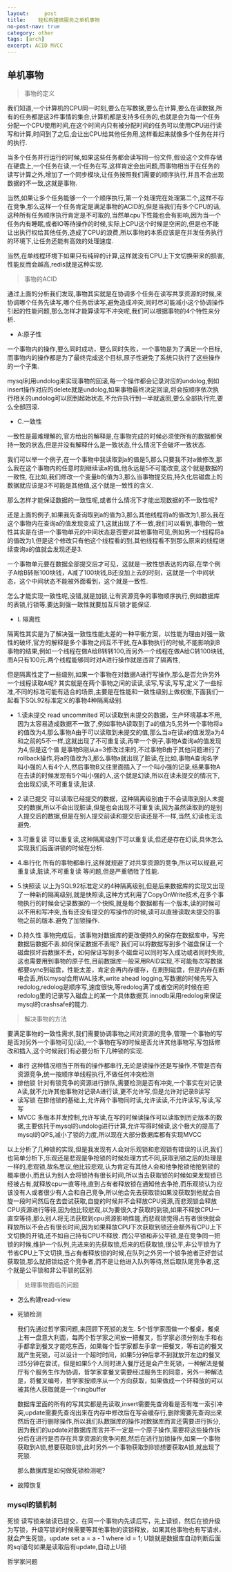 ```yaml
---
layout:     post
title:    轻松构建微服务之单机事物
no-post-nav: true
category: other
tags: [arch]
excerpt: ACID MVCC
---
```


## 单机事物

> 事物的定义

我们知道,一个计算机的CPU同一时刻,要么在写数据,要么在计算,要么在读数据,所有的任务都是这3件事情的集合,计算机都是支持多任务的,也就是会为每一个任务分配一个CPU使用时间,在这个时间内只有被分配时间的任务可以使用CPU进行读写和计算,时间到了之后,会让出CPU给其他任务用,这样看起来就像多个任务在并行的执行.

当多个任务并行运行的时候,如果这些任务都会读写同一份文件,假设这个文件存储在硬盘上,一个任务在读,一个任务在写,这样肯定会出问题,而事物相当于在任务的读写计算之外,增加了一个同步模块,让任务按照我们需要的顺序执行,并且不会出现数据的不一致,这就是事物.

当然,如果让多个任务能够一个一个顺序执行,第一个处理完在处理第二个,这样不存在竞争,那么这样一个任务肯定是满足事物的ACID的,但是当我们有多个CPU的话,这种所有任务顺序执行肯定是不可取的,当然单cpu下性能也会有影响,因为当一个任务内有睡眠,或者IO等待操作的时候,实际上CPU这个时候是空闲的,但是也不能让出执行权给其他任务,造成了CPU的浪费,所以事物的本质应该是在并发任务执行的环境下,让任务还能有高效的处理速度.

当然,在单线程环境下如果只有纯碎的计算,这样就没有CPU上下文切换带来的损害,性能反而会越高,redis就是这种实现.


> 事物的ACID

通过上面的分析我们发现,事物其实就是在协调多个任务在读写共享资源的时候,来协调哪个任务先读写,哪个任务后读写,避免造成冲突,同时尽可能减小这个协调操作引起的性能问题,那么怎样才能算读写不冲突呢,我们可以根据事物的4个特性来分析.

- A:原子性

一个事物内的操作,要么同时成功，要么同时失败，一个事物是为了满足一个目标,而事物内的操作都是为了最终完成这个目标,原子性避免了系统只执行了这些操作的一个子集.

mysql利用undolog来实现事物的回滚,每一个操作都会记录对应的undolog,例如insert操作对应的delete就是undolog,如果事物最终决定回滚,将会按顺序依次执行相关的undolog可以回到起始状态,不允许执行到一半就返回,要么全部执行完,要么全部回滚.

- C.一致性

一致性是最难理解的,官方给出的解释是,在事物完成的时候必须使所有的数据都保持一致的状态,但是并没有解释什么是一致状态,什么情况下会破坏一致状态.

我们可以举一个例子,在一个事物中我读取到a的值是5,那么只要我不对a做修改,那么我在这个事物内的任意时刻继续读a的值,他永远是5不可能改变,这个就是数据的一致性,
在比如,我们修改一个变量b的值为3,那么当事物提交后,持久化后磁盘上的数据就应该是3不可能是其他值,这个就是一致性的含义.

那么怎样才能保证数据的一致性呢,或者什么情况下才能出现数据的不一致性呢?

还是上面的例子,如果我先查询取到a的值为3,那么其他线程将a的值改为1,那么我在这个事物内在查询a的值发现变成了1,这就出现了不一致,我们可以看到,事物的一致性其实是在讲一个事物单元的中间状态是否要对其他事物可见,例如另一个线程将a的值改为1,但是这个修改只有他这个线程看的到,其他线程看不到那么原来的线程继续查询a的值就会发现还是3.

一个事物单元要在数据全部提交后才可见，这就是一致性想表达的内容,在举个例子A给B转账100块钱，A减了100块钱,B还没加上去的时刻，这就是一个中间状态，这个中间状态不能被外面看到，这个就是一致性.

怎么才能实现一致性呢,没错,就是加锁,让有资源竞争的事物顺序执行,例如数据库的表锁,行锁等,要达到强一致性就要加互斥锁才能保证.

- I. 隔离性


隔离性其实是为了解决强一致性性能太差的一种平衡方案，以性能为理由对强一致性的破坏,官方的解释是多个事物之间互不干扰,在A事物执行的时候,不能影响到B事物的结果,例如一个线程在做A给B转转100,而另外一个线程在做A给C转100块钱,而A只有100元.两个线程能够同时对A进行操作就是违背了隔离性,

但是隔离性定了一些级别,如果一个事物在对数据A进行写操作,那么是否允许另外一个线程读取A呢? 其实就是在两个事物之间的读读,读写,写读,写写,定义了一些标准,不同的标准可能有适合的场景,主要是在性能和一致性级别上做权衡,下面我们一起看下SQL92标准定义的事物4种隔离级别.

- 1.读未提交 read uncommited 可以读取到未提交的数据，生产环境基本不用,因为太容易造成数据不一致了,例如事物A读取到了a的值为5,另外一个事物将a的值改为4,那么事物A由于可以读取到未提交的值,那么当a在读a的值发现a为4和之前的5不一样,这就出现了不可重复读,再举一个例子,事物A查询a的值发现为4,但是这个值
是事物B刚从a=3修改过来的,不过事物B由于其他问题进行了rollback操作,将a的值改为3,那么事物a就出现了脏读,在比如,事物A查询名字叫小强的人有4个人,然后事物B又往里面插入了一个叫小强的记录,结果事物A在去读的时候发现有5个叫小强的人,这个就是幻读,所以在读未提交的情况下,会出现幻读,不可重复读,脏读.

- 2.读已提交  可以读取已经提交的数据，这种隔离级别由于不会读取到别人未提交的数据,所以不会出现脏读,但是也会出现不可重复读,因为虽然读取到的是别人提交后的数据,但是在别人提交前读和提交后读还是不一样,当然,幻读也无法避免.

- 3.可重复读  可以重复读,这种隔离级别下可以重复读,但还是存在幻读,具体怎么实现我们后面讲锁的时候在分析.

- 4.串行化  所有的事物都串行,这样就规避了对共享资源的竞争,所以可以规避,可重复读,脏读,不可重复读 等问题,但是严重牺牲了性能.

- 5.快照读 以上为SQL92标准定义的4种隔离级别,但是后来数据库的实现又出现了一种新的隔离级别,就是快照读,这种方式利用了CopyOnWrite技术,在多个事物执行的时候会记录数据的一个快照,就是每个数据都有一个版本,读的时候可以不用和写冲突,当有还没有提交的写操作的时候,读可以直接读取未提交的事物之前的版本.避免了加锁操作.


- D.持久性 事物完成后，该事物对数据库的更改便持久的保存在数据库中，写完数据后数据不丢.如何保证数据不丢呢? 我们可以将数据写到多个磁盘保证一个磁盘损坏后数据不丢，如何保证写到多个磁盘可以同时写入成功或者同时失败,这也需要用到事物的原子性,目前数据库一般采用RAID实现,不可能每次写数据都要sync到磁盘，性能太差，肯定会再内存缓存，在刷到磁盘，但是内存在断电会丢,所以mysql会用WAL技术,write ahead logging,写数据的时候先写入redolog,redolog是顺序写,速度很快,等redolog满了或者空闲的时候在把redolog里的记录写入磁盘上的某一个具体数据页.innodb采用redolog来保证mysql的crashsafe的能力.


> 解决事物的方法

要满足事物的一致性需求,我们需要协调事物之间对资源的竞争,管理一个事物的写是否对另外一个事物可见(读),一个事物在写的时候是否允许其他事物写,写包括修改和插入,这个时候我们有必要分析下几种锁的实现.

- 串行  这种情况相当于所有的操作都串行,无论是读操作还是写操作,不管是否有资源竞争,统一按顺序单线程执行,不做任何冲突检测
- 排他锁 针对有锁竞争的资源进行排队,需要检测是否有冲突,一个事实在对记录A读,就不允许其他事物对记录A进行读,更不允许写,但是允许对记录B读写
- 读写锁 在排他锁的基础上,允许两个事物同时读,允许读读,不允许读写,写读,写写
- MVCC  多版本并发控制,允许写读,在写的时候读操作可以读取到历史版本的数据,主要依托于mysql的undolog进行计算,允许写得时候读,这个极大的提高了mysql的QPS,减小了锁的力度,所以现在大部分数据库都有实现MVCC

以上分析了几种锁的实现,但是我发现有人会对乐观锁和悲观锁有错误的认识,我们也简单分析下,乐观还是悲观是争抢锁的时候处理方式不同,获取到锁之后的处理是一样的,悲观锁,故名思议,他比较悲观,认为肯定有其他人会和他争抢锁他抢到锁的概率很小,而且认为别人会将锁持有很长时间,所以当去获取锁的时候如果发现锁已经被占有,就释放cpu一直等待,直到占有者释放锁在通知他去争抢,而乐观锁认为应该没有人或者很少有人会和自己竞争,所以他会先去获取锁如果没获取到他就会自旋一段时间然后在去尝试获取,自旋的时候并不会释放CPU资源,而悲观锁会释放CPU资源进行等待,因为他比较悲观,以为要很久才获取的到锁,如果不释放CPU一直空等待,那么别人将无法获取到cpu资源影响性能,而悲观锁觉得占有者很快就会释放所以不会占有很长时间,因为如果释放CPU下次获取到锁还会额外有CPU上下文切换的开销,还不如自己持有CPU不释放.
而公平锁和非公平锁,是在竞争同一把锁的时候,维护一个队列,先进来的先获取锁,后来的后获取锁,很公平,非公平锁为了节省CPU上下文切换,当占有者释放锁的时候,在队列之外另一个锁争抢者正好尝试获取锁,那么就把锁给这个竞争者,而不是让他进入队列等待,然后取队尾竞争者,这个就是公平锁和非公平锁的区别.


> 处理事物面临的问题

- 怎么构建read-view


- 死锁检测

  我们先通过哲学家问题,来回顾下死锁的发生. 5个哲学家围做一个餐桌，餐桌上有一盘意大利面，每两个哲学家之间放一把餐叉，哲学家必须分别左手和右手都拿到餐叉才能吃东西，如果每个哲学家都左手拿一把餐叉，等右边的餐叉就产生死锁，可以设计一个超时时间，如果5分钟后拿不到就放开左边的餐叉过5分钟在尝试，但是如果5个人同时进入餐厅还是会产生死锁，一种解法是餐厅有个服务生作为协调，哲学家拿餐叉需要经过服务生的同意，另外一种解法是，将餐叉编号，哲学家按顺序从一个方向获取，如果做成一个环释放的可以被其他人获取就是一个ringbuffer

  数据库里面的所有的写其实都是先读取,insert需要先查询看是否有唯一索引冲突,update需要先查询出来在内存中修改后在写会缓存行,删除需要先查询出来然后在进行删除操作,所以我们队数据库的操作对数据库而言还需要进行拆分,因为我们的update对数据库而言并不一定是一个原子操作,需要将这些操作拆分后在进行是否存在共享资源的竞争问题,然后在进行加锁操作,如果一个事物获取到A锁,想要获取B锁,此时另外一个事物获取到B锁想要获取A锁,就出现了死锁.

  那么数据库是如何做死锁检测呢?


- 故障恢复




### mysql的锁机制



死锁
    读写锁来做读已提交，在同一个事物内先读后写，先上读锁，然后在锁升级为写锁，升级写锁的时候需要等其他事物的读锁释放，如果其他事物也有写请求，就会产生死锁，update set a = a - 1 where id = 1;  U锁就是数据库自动判断后面的sql语句如果是读取后有update,自动上U锁

哲学家问题

